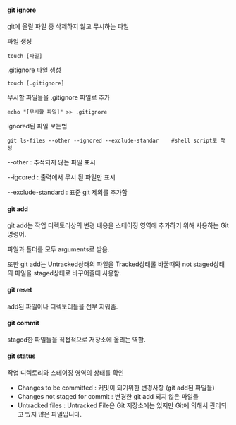 #### git ignore
git에 올릴 파일 중 삭제하지 않고 무시하는 파일

파일 생성
```
touch [파일]
```

.gitignore 파일 생성
```
touch [.gitignore]
```

무시할 파일들을 .gitignore 파일로 추가
```
echo "[무시할 파일]" >> .gitignore
```

ignored된 파일 보는법
```
git ls-files --other --ignored --exclude-standar    #shell script로 작성
```

--other : 추적되지 않는 파일 표시

--igcored : 출력에서 무시 된 파일만 표시

--exclude-standard : 표준 git 제외를 추가함

#### git add

git add는 작업 디렉토리상의 변경 내용을 스테이징 영역에 추가하기 위해 사용하는 Git 명령어. 

파일과 폴더를 모두 arguments로 받음. 

또한 git add는 Untracked상태의 파일을 Tracked상태롤 바꿀때와 not staged상태의 파일을 staged상태로 바꾸어줄때 사용함.

#### git reset

add된 파일이나 디렉토리들을 전부 지워줌.

#### git commit

staged한 파일들을 직접적으로 저장소에 올리는 역할.

#### git status

작업 디렉토리와 스테이징 영역의 상태를 확인

* Changes to be committed : 커밋이 되기위한 변경사항 (git add된 파일들)
* Changes not staged for commit : 변경한 git add 되지 않은 파일들
* Untracked files : Untracked File은 Git 저장소에는 있지만 Git에 의해서 관리되고 있지 않은 파일입니다.
